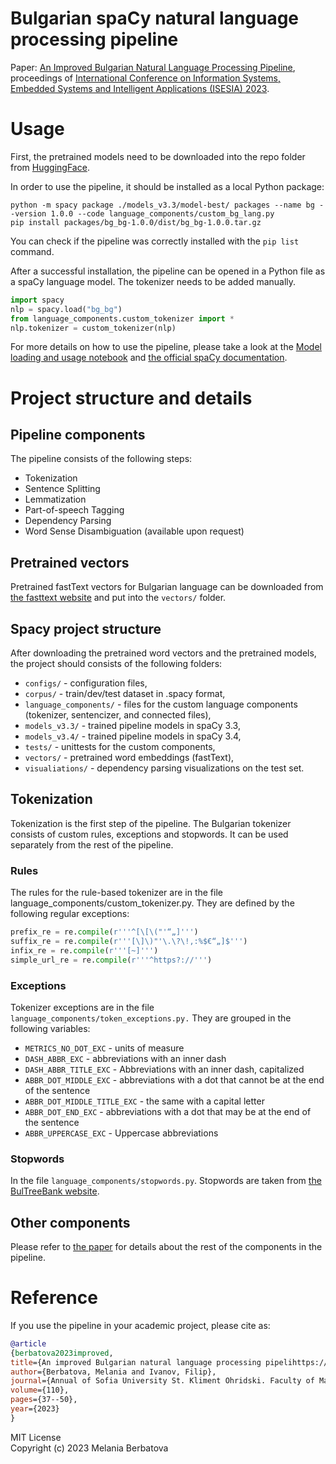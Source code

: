 # Bulgarian spaCy natural language processing pipeline

Paper: [An Improved Bulgarian Natural Language Processing Pipeline](https://www.researchgate.net/profile/Melania-Berbatova/publication/371081880_An_Improved_Bulgarian_Natural_Language_Processing_Pipeline/links/64787b68b3dfd73b7758815e/An-Improved-Bulgarian-Natural-Language-Processing-Pipeline.pdf), 
proceedings of [International Conference on Information Systems, Embedded Systems and Intelligent Applications (ISЕSIA) 2023](https://isesia.fmi.uni-sofia.bg/).


# Usage 
First, the pretrained models need to be downloaded into the repo folder from [HuggingFace](https://huggingface.co/melaniab/spacy-pipeline-bg/tree/main). 

In order to use the pipeline, it should be installed as a local Python package:

```shell
python -m spacy package ./models_v3.3/model-best/ packages --name bg --version 1.0.0 --code language_components/custom_bg_lang.py
pip install packages/bg_bg-1.0.0/dist/bg_bg-1.0.0.tar.gz

```
You can check if the pipeline was correctly installed with the `pip list` command. 
 
After a successful installation, the pipeline can be opened in a Python file as a spaCy language model. The tokenizer needs to be added manually. 
```python
import spacy
nlp = spacy.load("bg_bg")
from language_components.custom_tokenizer import *
nlp.tokenizer = custom_tokenizer(nlp)
```
For more details on how to use the pipeline, please take a look at the [Model loading and usage notebook](https://github.com/melaniab/spacy-pipeline-bg/blob/master/Model_loading_and_usage.ipynb) and [the official spaCy documentation](https://spacy.io/usage/models). 


# Project structure and details 

## Pipeline components 

The pipeline consists of the following steps:
- Tokenization
- Sentence Splitting
- Lemmatization
- Part-of-speech Tagging
- Dependency Parsing 
- Word Sense Disambiguation (available upon request)

## Pretrained vectors

Pretrained fastText vectors for Bulgarian language can be downloaded from [the fasttext website](https://fasttext.cc/docs/en/crawl-vectors.html) and put into the `vectors/` folder.



## Spacy project structure

After downloading the pretrained word vectors and the pretrained models, the project should consists of the following folders: 
- `configs/` - configuration files,
- `corpus/` - train/dev/test dataset in .spacy format,
- `language_components/` - files for the custom language components (tokenizer, sentencizer, and connected files), 
- `models_v3.3/` - trained pipeline models in spaCy 3.3, 
- `models_v3.4/` - trained pipeline models in spaCy 3.4,
- `tests/` - unittests for the custom components, 
- `vectors/` - pretrained word embeddings (fastText), 
- `visualiations/` - dependency parsing visualizations on the test set.

## Tokenization 
Tokenization is the first step of the pipeline. The Bulgarian tokenizer consists of custom rules, exceptions and stopwords. It can be used separately from the rest of the pipeline. 

### Rules 
The rules for the rule-based tokenizer are in the file language_components/custom_tokenizer.py. They are defined by the following regular exceptions: 

```python
prefix_re = re.compile(r'''^[\[\("'“„]''')
suffix_re = re.compile(r'''[\]\)"'\.\?\!,:%$€“„]$''')
infix_re = re.compile(r'''[~]''')
simple_url_re = re.compile(r'''^https?://''')
```

### Exceptions

Tokenizer exceptions are in the file  `language_components/token_exceptions.py.`
They are grouped in the following variables: 
- `METRICS_NO_DOT_EXC` - units of measure
- `DASH_ABBR_EXC` - abbreviations with an inner dash
- `DASH_ABBR_TITLE_EXC` - Abbreviations with an inner dash, capitalized
- `ABBR_DOT_MIDDLE_EXC` - abbreviations with a dot that cannot be at the end of the sentence
- `ABBR_DOT_MIDDLE_TITLE_EXC` - the same with a capital letter
- `ABBR_DOT_END_EXC` - abbreviations with a dot that may be at the end of the sentence
- `ABBR_UPPERCASE_EXC` - Uppercase abbreviations 

### Stopwords 
In the file `language_components/stopwords.py`. Stopwords are taken from [the BulTreeBank website](http://bultreebank.org/bg/resources/). 

## Other components 
Please refer to [the paper](https://www.researchgate.net/publication/371081880_An_Improved_Bulgarian_Natural_Language_Processing_Pipeline) for details about the rest of the components in the pipeline. 

# Reference 

If you use the pipeline in your academic project, please cite as: 

```bibtex
@article
{berbatova2023improved,
title={An improved Bulgarian natural language processing pipelihttps://github.com/melaniab/spacy-pipeline-bgne},
author={Berbatova, Melania and Ivanov, Filip},
journal={Annual of Sofia University St. Kliment Ohridski. Faculty of Mathematics and Informatics},
volume={110},
pages={37--50},
year={2023}
}
```
MIT License       
Copyright (c) 2023 Melania Berbatova
